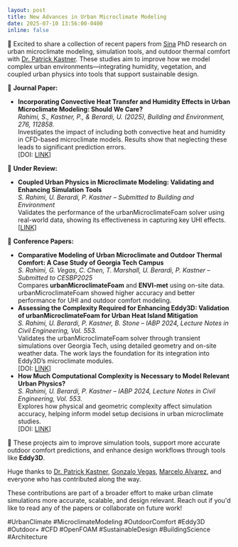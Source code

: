 ```yaml
layout: post
title: New Advances in Urban Microclimate Modeling
date: 2025-07-10 13:56:00-0400
inline: false
```

📢 Excited to share a collection of recent papers from [Sina](https://sustainableurbansystems.com/team/rahimi/) PhD research on urban microclimate modeling, simulation tools, and outdoor thermal comfort with [Dr. Patrick Kastner](https://sustainableurbansystems.com/team/kastner/). These studies aim to improve how we model complex urban environments—integrating humidity, vegetation, and coupled urban physics into tools that support sustainable design.

🔬 **Journal Paper:**

- **Incorporating Convective Heat Transfer and Humidity Effects in Urban Microclimate Modeling: Should We Care?**  
  *Rahimi, S., Kastner, P., & Berardi, U. (2025), Building and Environment, 276, 112858.*  
  Investigates the impact of including both convective heat and humidity in CFD-based microclimate models. Results show that neglecting these leads to significant prediction errors.  
  [DOI: [LINK](https://doi.org/10.1016/j.buildenv.2025.112858 "https://doi.org/10.1016/j.buildenv.2025.112858")]

📄 **Under Review:**

- **Coupled Urban Physics in Microclimate Modeling: Validating and Enhancing Simulation Tools**  
  *S. Rahimi, U. Berardi, P. Kastner – Submitted to Building and Environment*  
  Validates the performance of the urbanMicroclimateFoam solver using real-world data, showing its effectiveness in capturing key UHI effects.  
  [[LINK](https://papers.ssrn.com/sol3/papers.cfm?abstract_id=5251486 "https://papers.ssrn.com/sol3/papers.cfm?abstract_id=5251486")]

🌇 **Conference Papers:**

- **Comparative Modeling of Urban Microclimate and Outdoor Thermal Comfort: A Case Study of Georgia Tech Campus**  
  *S. Rahimi, G. Vegas, C. Chen, T. Marshall, U. Berardi, P. Kastner – Submitted to CESBP2025*  
  Compares **urbanMicroclimateFoam** and **ENVI-met** using on-site data. urbanMicroclimateFoam showed higher accuracy and better performance for UHI and outdoor comfort modeling.
- **Assessing the Complexity Required for Enhancing Eddy3D: Validation of urbanMicroclimateFoam for Urban Heat Island Mitigation**  
  *S. Rahimi, U. Berardi, P. Kastner, B. Stone – IABP 2024, Lecture Notes in Civil Engineering, Vol. 553.*  
  Validates the urbanMicroclimateFoam solver through transient simulations over Georgia Tech, using detailed geometry and on-site weather data. The work lays the foundation for its integration into Eddy3D’s microclimate modules.  
  [DOI: [LINK](https://link.springer.com/chapter/10.1007/978-981-97-8309-0_55 "https://link.springer.com/chapter/10.1007/978-981-97-8309-0_55")]
- **How Much Computational Complexity is Necessary to Model Relevant Urban Physics?**  
  *S. Rahimi, U. Berardi, P. Kastner – IABP 2024, Lecture Notes in Civil Engineering, Vol. 553.*  
  Explores how physical and geometric complexity affect simulation accuracy, helping inform model setup decisions in urban microclimate studies.  
  [DOI: [LINK](https://link.springer.com/chapter/10.1007/978-981-97-8309-0_51 "https://link.springer.com/chapter/10.1007/978-981-97-8309-0_51")]

🌿 These projects aim to improve simulation tools, support more accurate outdoor comfort predictions, and enhance design workflows through tools like **Eddy3D**.

Huge thanks to [Dr. Patrick Kastner](https://sustainableurbansystems.com/team/kastner/), [Gonzalo Vegas](https://sustainableurbansystems.com/team/vegas_olcese/), [Marcelo Alvarez](https://sustainableurbansystems.com/team/alvarez/), and everyone who has contributed along the way.

These contributions are part of a broader effort to make urban climate simulations more accurate, scalable, and design relevant. Reach out if you'd like to read any of the papers or collaborate on future work!

#UrbanClimate #MicroclimateModeling #OutdoorComfort #Eddy3D #Outdoor+ #CFD #OpenFOAM #SustainableDesign #BuildingScience #Architecture
